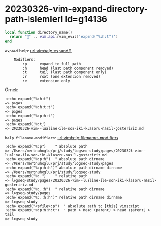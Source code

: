 
# 20230326-vim-expand-directory-path-islemleri id=g14136

```lua
local function directory_name() 
  return "💼" .. vim.api.nvim_eval('expand("%:h:t")')
end
```

`expand` help: <url:vimhelp:expand()>

		Modifiers:
			:p		expand to full path
			:h		head (last path component removed)
			:t		tail (last path component only)
			:r		root (one extension removed)
			:e		extension only

Örnek:

```vimscript
:echo expand("%:h:t")
=> pages
:echo expand("%:h:t:t")
=> pages
:echo expand("%:p:h:t")
=> pages
:echo expand('%:t')
=> 20230326-vim--lualine-ile-son-iki-klasoru-nasil-gosteririz.md
```

`help filename-modifiers`: <url:vimhelp:filename-modifiers>

```vim
:echo expand("%:p")    " absolute path
=> /Users/mertnuhoglu/prj/study/logseq-study/pages/20230326-vim--lualine-ile-son-iki-klasoru-nasil-gosteririz.md
:echo expand("%:p:h")  " absolute path dirname
=> /Users/mertnuhoglu/prj/study/logseq-study/pages
:echo expand("%:p:h:h")" absolute path dirname dirname
=> /Users/mertnuhoglu/prj/study/logseq-study
:echo expand("%:.")    " relative path
=> logseq-study/pages/20230326-vim--lualine-ile-son-iki-klasoru-nasil-gosteririz.md
:echo expand("%:.:h")  " relative path dirname
=> logseq-study/pages
:echo expand("%:.:h:h")" relative path dirname dirname
=> logseq-study
:echo expand("<sfile>:p")  " absolute path to [this] vimscript
:echo expand("%:p:h:h:t")  " path > head (parent) > head (parent) > tail
=> logseq-study
```

